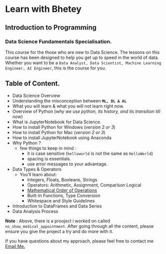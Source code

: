 # Learn with Bhetey

## Introduction to Programming

### Data Science Fundamentals Specialisation.

This course for the those who are new to Data Science.
The lessons on this course has been designed to help you get up to speed in the world of data. Whether you want to be a `Data Analyst, Data Scientist, Machine Learning Engineer, AI Engineer`, this is the course for you.

## Table of Content.

- Data Science Overview
- Understanding the misconception between **`ML, DL & AL`**
- What you will learn & what you will not learn right now.
- Overview of Python (_why we use python, its history, and its transition till now_)
- What is JupyterNotebook for Data Science.
- How to install Python for Windows (_version 2 or 3_)
- How to install Python for Mac (_version 2 or 3_)
- How to install JupyterNotebook using Anaconda
- Why Python ?
  - few things to keep in mind :
    - it is case sensitive (`helloworld` is not the same as `HelloWorld`)
    - spacing is essentials.
    - use error messages to your advantage.
- Data Types & Operators
  - You'll learn about:
    - Integers, Floats, Booleans, Strings
    - Operators: Arithmetic, Assignment, Comparison Logical
    - [Mathematical Order of Operations](http://mathforum.org/dr.math/faq/faq.order.operations.html)
    - Built-In Functions, Type Conversion
    - Whitespace and Style Guidelines
- Introduction to DataFrames and Data Series
- Data Analysis Process

**Note** :
Above, there is a prooject i worked on called `no_show_medical_appointment`. After going through all the content, please ensure you give the project a try and do more with it.

If you have questions about my approach, please feel free to contact me [Email Me.](mailto:omifaredammy@gmail.com)
